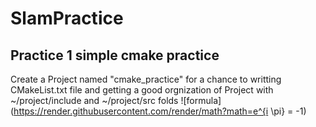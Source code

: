 # SlamPractice
## Practice 1 simple cmake practice
Create a Project named "cmake_practice" for a chance to writting CMakeList.txt file and getting a good orgnization of Project with ~/project/include and ~/project/src folds
![formula](https://render.githubusercontent.com/render/math?math=e^{i \pi} = -1)
